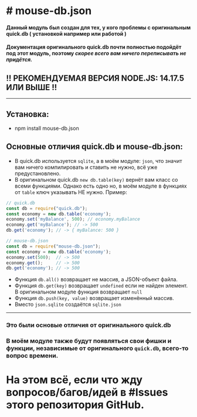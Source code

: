 # # mouse-db.json
#### Данный модуль был создан для тех, у кого проблемы с оригинальным quick.db ( установкой например или работой )
#### Документация оригинального quick.db почти полностью подойдёт под этот модуль, поэтому ***скорее всего вам ничего переписывать не придётся.***

## !! РЕКОМЕНДУЕМАЯ ВЕРСИЯ NODE.JS: 14.17.5 ИЛИ ВЫШЕ !! 
---
## Установка:
- npm install mouse-db.json
## Основные отличия quick.db и mouse-db.json:
- В quick.db используется `sqlite`, а в моём модуле: `json`, что значит вам ничего компилировать и ставить не нужно, всё уже предустановлено.
- В оригинальном quick.db `new db.table(key)` вернёт вам класс со всеми функциями. Однако есть одно но, в моём модуле в функциях от `table` ключ указывать НЕ нужно. Пример:

```js
// quick.db
const db = require("quick.db");
const economy = new db.table('economy'); 
economy.set('myBalance', 500); // economy.myBalance
economy.get('myBalance'); // -> 500
db.get('economy'); // -> { myBalance: 500 }
```
```js
// mouse-db.json
const db = require("mouse-db.json");
const economy = new db.table('economy'); 
economy.set(500);  // -> 500
economy.get();     // -> 500
db.get('economy'); // -> 500
```
- Функция `db.all()` возвращает не массив, а JSON-объект файла.
- Функция `db.get(key)` возвращает `undefined` если не найден элемент. В оригинальном модуле функция возвращает `null`
- Функция `db.push(key, value)` возвращает изменённый массив.
- Вместо `json.sqlite` создаётся `sqlite.json`
---
### Это были основые отличия от оригинального quick.db
### В моём модуле также будут появляться свои фишки и функции, независимые от оригинального `quick.db`, всего-то вопрос времени.
# На этом всё, если что жду вопросов/багов/идей в #Issues этого репозитория GitHub.